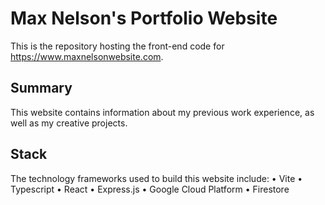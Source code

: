 # Max Nelson's Portfolio Website

This is the repository hosting the front-end code for https://www.maxnelsonwebsite.com.

## Summary

This website contains information about my previous work experience, as well as my creative projects.

## Stack

The technology frameworks used to build this website include:
• Vite
• Typescript
• React
• Express.js
• Google Cloud Platform
• Firestore
